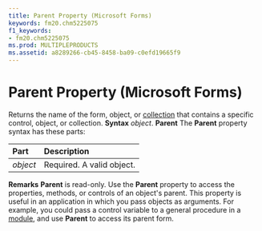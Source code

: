```yaml
---
title: Parent Property (Microsoft Forms)
keywords: fm20.chm5225075
f1_keywords:
- fm20.chm5225075
ms.prod: MULTIPLEPRODUCTS
ms.assetid: a8289266-cb45-8458-ba09-c0efd19665f9
---
```



# Parent Property (Microsoft Forms)



Returns the name of the form, object, or [collection](vbe-glossary.md) that contains a specific control, object, or collection.
 **Syntax**
 _object_. **Parent**
The  **Parent** property syntax has these parts:


|**Part**|**Description**|
|:-----|:-----|
| _object_|Required. A valid object.|
 **Remarks**
 **Parent** is read-only.
Use the  **Parent** property to access the properties, methods, or controls of an object's parent.
This property is useful in an application in which you pass objects as arguments. For example, you could pass a control variable to a general procedure in a [module](vbe-glossary.md), and use  **Parent** to access its parent form.

